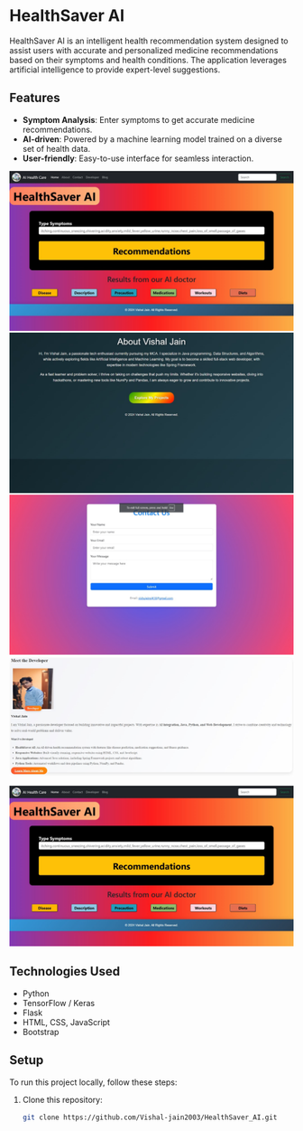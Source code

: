 # HealthSaver AI

HealthSaver AI is an intelligent health recommendation system designed to assist users with accurate and personalized medicine recommendations based on their symptoms and health conditions. The application leverages artificial intelligence to provide expert-level suggestions.

## Features

- **Symptom Analysis**: Enter symptoms to get accurate medicine recommendations.
- **AI-driven**: Powered by a machine learning model trained on a diverse set of health data.
- **User-friendly**: Easy-to-use interface for seamless interaction.


![Home Page Welcome ](page1.jpg)
![About 2](page2.jpg)
![Contact Us](page3.jpg)
![Developer](page4.jpg)




[![HealthSaver AI Demo](page1.jpg)](HealthSaver_AIVideo.webm)

## Technologies Used

- Python
- TensorFlow / Keras
- Flask
- HTML, CSS, JavaScript
- Bootstrap

## Setup

To run this project locally, follow these steps:

1. Clone this repository:

   ```bash
   git clone https://github.com/Vishal-jain2003/HealthSaver_AI.git
